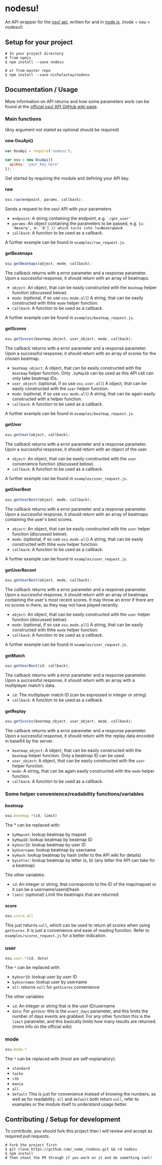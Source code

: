 nodesu!
======

An API wrapper for the [osu! api](https://github.com/ppy/osu-api/wiki), written for and in [node.js](https://nodejs.org/).
(node + osu = nodesu!)

## Setup for your project
```
# In your project directory
# from npmjs
$ npm install --save nodesu

# or from master repo
$ npm install --save nicholastay/nodesu
```

## Documentation / Usage
More information on API returns and how some parameters work can be found at the [official osu! API GitHub wiki page](https://github.com/ppy/osu-api/wiki). 
### Main functions
(Any argument not stated as optional should be required)
#### new OsuApi()
```javascript
var OsuApi = require('nodesu');

var osu = new OsuApi({
  apiKey: 'your_key_here'
});
```
Get started by requiring the module and defining your API key.

#### raw
```javascript
osu.raw(endpoint, params, callback);
```
Sends a request to the osu! API with your parameters
* `endpoint`: A string containing the endpoint, e.g. `'/get_user'`
* `params`: An object containing the parameters to be passed, e.g. `{u: 'Nexerq', m: '0'} // which turns into ?u=Nexerq&m=0`
* `callback`: A function to be used as a callback.

A further example can be found in `examples/raw_request.js`.

#### getBeatmaps
```javascript
osu.getBeatmaps(object, mode, callback);
```
The callback returns with a error parameter and a response parameter. Upon a successful response, it should return with an array of beatmaps.
* `object`: An object, that can be easily constructed with the `beatmap` helper function (discussed below).
* `mode`: (optional, if so use `osu.mode.all`) A string, that can be easily constructed with thhe `mode` helper function.
* `callback`: A function to be used as a callback.

A further example can be found in `examples/beatmap_request.js`.

#### getScores
```javascript
osu.getScores(beatmap_object, user_object, mode, callback);
```
The callback returns with a error parameter and a response parameter. Upon a successful response, it should return with an array of scores for the chosen beatmap.
* `beatmap_object`: A object, that can be easily constructed with the `beatmap` helper function. Only `.byMapID` can be used as this API call can only take beatmap IDs.
* `user_object`: (optional, if so use `osu.user.all`) A object, that can be easily constructed with the `user` helper function.
* `mode`: (optional, if so use `osu.mode.all`) A string, that can be again easily constructed with a helper function.
* `callback`: A function to be used as a callback.

A further example can be found in `examples/beatmap_request.js`.

#### getUser
```javascript
osu.getUser(object, callback);
```
The callback returns with a error parameter and a response parameter. Upon a successful response, it should return with an object of the user.
* `object`: An object, that can be easily constructed with the `user` convenience function (discussed below).
* `callback`: A function to be used as a callback.

A further example can be found in `examples/user_request.js`.

#### getUserBest
```javascript
osu.getUserBest(object, mode, callback);
```
The callback returns with a error parameter and a response parameter. Upon a successful response, it should return with an array of beatmaps containing the user's best scores.
* `object`: An object, that can be easily constructed with the `user` helper function (discussed below).
* `mode`: (optional, if so use `osu.mode.all`) A string, that can be easily constructed with thhe `mode` helper function.
* `callback`: A function to be used as a callback.

A further example can be found in `examples/user_request.js`.

#### getUserRecent
```javascript
osu.getUserBest(object, mode, callback);
```
The callback returns with a error parameter and a response parameter. Upon a successful response, it should return with an array of beatmaps containing the user's most recent scores. It may throw an error if there are no scores in there, as they may not have played recently.
* `object`: An object, that can be easily constructed with the `user` helper function (discussed below).
* `mode`: (optional, if so use `osu.mode.all`) A string, that can be easily constructed with thhe `mode` helper function.
* `callback`: A function to be used as a callback.

A further example can be found in `examples/user_request.js`.

#### getMatch
```javascript
osu.getUserBest(id, callback);
```
The callback returns with a error parameter and a response parameter. Upon a successful response, it should return with an array with a multiplayer match's data.
* `id`: The multiplayer match ID (can be expressed in integer or string)
* `callback`: A function to be used as a callback.

#### getReplay
```javascript
osu.getScores(beatmap_object, user_object, mode, callback);
```
The callback returns with a error parameter and a response parameter. Upon a successful response, it should return with the replay data encoded in base64 by the server.
* `beatmap_object`: A object, that can be easily constructed with the `beatmap` helper function. Only a beatmap ID can be used.
* `user_object`: A object, that can be easily constructed with the `user` helper function.
* `mode`: A string, that can be again easily constructed with the `mode` helper function.
* `callback`: A function to be used as a callback.


### Some helper convenience/readability functions/variables
#### beatmap
```javascript
osu.beatmap.*(id, limit)
```
The * can be replaced with:
* `byMapset`: lookup beatmap by mapset
* `byMapID`: lookup beatmap by beatmap ID
* `byUserID`: lookup beatmap by user ID
* `byUsername`: lookup beatmap by username
* `byHash`: lookup beatmap by hash (refer to the API wiki for details)
* `byLetter`: lookup beatmap by letter (s, b) (any letter the API can take for a beatmap)

The other variables:
* `id`: An integer or string, that corresponds to the ID of the map/mapset or it can be a username/userid/hash
* `limit`: (optional) Limit the beatmaps that are returned


#### score
```javascript
osu.score.all
```
This just returns `null`, which can be used to return all scores when using `getScores`. It is just a convenience and ease of reading function. Refer to `examples/scores_request.js` for a better indication.


### user
```javascript
osu.user.*(id, data)
```
The `*` can be replaced with:
* `byUserID`: lookup user by user ID
* `byUsername`: lookup user by username
* `all`: returns `null` for `getScores` convenience

The other variables
* `id`: An integer or string that is the user ID/username
* `data`: For `getUser` this is the `event_days` parameter, and this limits the number of days events are grabbed. For any other function this is the `limit` parameter, and this basically limits how many results are returned. (more info on the official wiki)


### mode
```javascript
osu.mode.*
```
The `*` can be replaced with (most are self-explanatory):
* `standard`
* `taiko`
* `ctb`
* `mania`
* `all`
* `default`
This is just for convenience instead of knowing the numbers, as well as for readability. `all` and `default` both return `null`, refer to examples or the module itself to understand usage better.



## Contributing / Setup for development
To contribute, you should fork this project then I will review and accept as required pull requests.
```
# Fork the project first
$ git clone https://github.com/_name_/nodesu.git && cd nodesu
$ npm install
# Then shoot the PR through if you work on it and do something cool!
```
